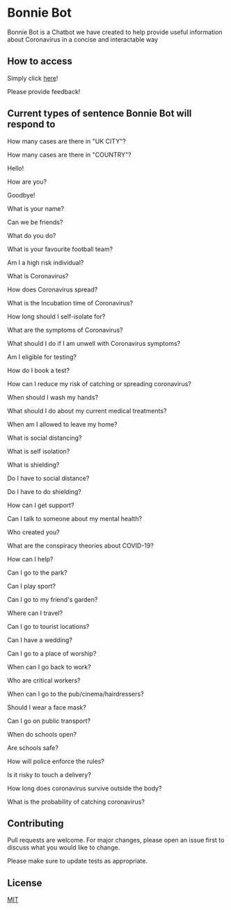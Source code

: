 # Bonnie Bot

Bonnie Bot is a Chatbot we have created to help provide useful information about Coronavirus in a concise and interactable way

## How to access

Simply click [here](https://bonniebot.herokuapp.com/)!

Please provide feedback!

## Current types of sentence Bonnie Bot will respond to

How many cases are there in "UK CITY"?

How many cases are there in "COUNTRY"?

Hello!

How are you?

Goodbye!

What is your name?

Can we be friends?  

What do you do?

What is your favourite football team?

Am I a high risk individual?

What is Coronavirus?

How does Coronavirus spread?

What is the Incubation time of Coronavirus?

How long should I self-isolate for?

What are the symptoms of Coronavirus?

What should I do if I am unwell with Coronavirus symptoms?

Am I eligible for testing?

How do I book a test?

How can I reduce my risk of catching or spreading coronavirus?

When should I wash my hands?

What should I do about my current medical treatments?

When am I allowed to leave my home?

What is social distancing?

What is self isolation?

What is shielding?

Do I have to social distance?

Do I have to do shielding?

How can I get support?

Can I talk to someone about my mental health?

Who created you?

What are the conspiracy theories about COVID-19?

How can I help?

Can I go to the park?

Can I play sport?

Can I go to my friend's garden?

Where can I travel?

Can I go to tourist locations?

Can I have a wedding?

Can I go to a place of worship?

When can I go back to work?

Who are critical workers?

When can I go to the pub/cinema/hairdressers?

Should I wear a face mask?

Can I go on public transport?

When do schools open?

Are schools safe?

How will police enforce the rules?

Is it risky to touch a delivery?

How long does coronavirus survive outside the body?

What is the probability of catching coronavirus?

## Contributing

Pull requests are welcome. For major changes, please open an issue first to discuss what you would like to change.

Please make sure to update tests as appropriate.

## License
[MIT](https://choosealicense.com/licenses/mit/)